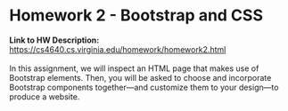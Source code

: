 # Homework 2 - Bootstrap and CSS </br> 
**Link to HW Description:** https://cs4640.cs.virginia.edu/homework/homework2.html </br>
</br>
In this assignment, we will inspect an HTML page that makes use of Bootstrap elements. Then, you will be asked to choose and incorporate Bootstrap components together—and customize them to your design—to produce a website.

